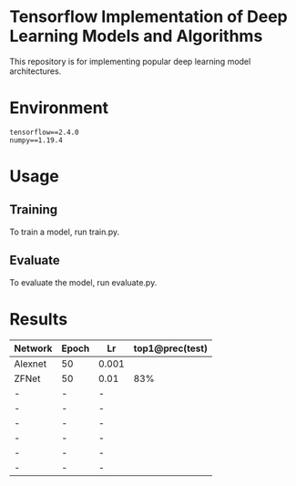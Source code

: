 # Tensorflow Implementation of Deep Learning Models and Algorithms
This repository is for implementing popular deep learning model architectures.

# Environment

    tensorflow==2.4.0
    numpy==1.19.4

# Usage
## Training
To train a model, run train.py.

## Evaluate
To evaluate the model, run evaluate.py.

# Results
|Network|Epoch|Lr|top1@prec(test)|
|------|---|---|----|
|Alexnet|50|0.001|
|ZFNet|50|0.01|83%|
|-|-|-|
|-|-|-|
|-|-|-|
|-|-|-|
|-|-|-|
|-|-|-|
